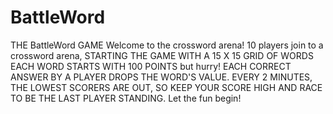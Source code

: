 # BattleWord
THE BattleWord GAME
Welcome to the crossword arena!
10 players join to a crossword arena, STARTING THE GAME WITH A 15 X 15 GRID OF WORDS EACH WORD STARTS WITH 100 POINTS but hurry! EACH CORRECT ANSWER BY A PLAYER DROPS THE WORD'S VALUE. EVERY 2 MINUTES, THE LOWEST SCORERS ARE OUT, SO KEEP YOUR SCORE HIGH AND RACE TO BE THE LAST PLAYER STANDING.
Let the fun begin!
